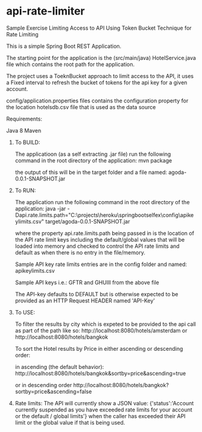 # api-rate-limiter
Sample Exercise Limiting Access to API Using Token Bucket Technique for Rate Limiting

This is a simple Spring Boot REST Application.

The starting point for the application is the (src/main/java) HotelService.java file which contains the root path for the application.

The project uses a ToeknBucket approach to limit access to the API, it uses a Fixed interval to refresh the bucket of tokens 
for the api key for a given account.

config/application.properties files contains the configuration property for the location hotelsdb.csv file that is used as the data source


Requirements:

Java 8
Maven

1) To BUILD: 

   The applicatioon (as a self extracting .jar file) run the following command in the root directory of the application:
   mvn package

   the output of this will be in the target folder and a file named: agoda-0.0.1-SNAPSHOT.jar

2) To RUN:

   The application run the following command in the root directory of the application:
   java -jar -Dapi.rate.limits.path="C:\\projects\\heroku\\springbootselfex\\config\\apikeylimits.csv" target/agoda-0.0.1-SNAPSHOT.jar

   where the property api.rate.limits.path being passed in is the location of the API rate limit keys including the default/global values that will be loaded into 
   memory and checked to control the API rate limits and default as when there is no entry in the file/memory.

   Sample API key rate limits entries are in the config folder and named: apikeylimits.csv

   Sample API keys i.e.: GFTR and GHUIII from the above file

   The API-key defaults to DEFAULT but is otherwise expected to be provided as an HTTP Request HEADER named 'API-Key' 

3) To USE:

   To filter the results by city which is expeted to be provided to the api call as part of the path like so:
   http://localhost:8080/hotels/amsterdam or http://localhost:8080/hotels/bangkok

   To sort the Hotel results by Price in either ascending or descending order:

   in ascending (the default behavior):
   http://localhost:8080/hotels/bangkok&sortby=price&ascending=true

   or in descending order
   http://localhost:8080/hotels/bangkok?sortby=price&ascending=false

4) Rate limits:
   The API will currently show a JSON value: {'status':'Account currently suspended as you have exceeded rate limits for your account or the default / global limits'} when the caller has exceeded their API limit or
   the global value if that is being used.  
  


